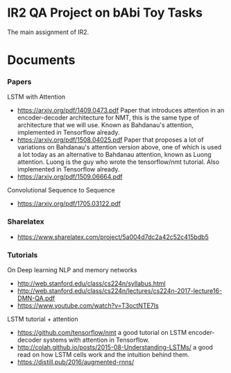 # IR2 QA Project on bAbi Toy Tasks
The main assignment of IR2. 

# Documents
### Papers

LSTM with Attention

- https://arxiv.org/pdf/1409.0473.pdf Paper that introduces attention in an encoder-decoder architecture for NMT, this is the same type of architecture that we will use. Known as Bahdanau's attention, implemented in Tensorflow already.
- https://arxiv.org/pdf/1508.04025.pdf Paper that proposes a lot of variations on Bahdanau's attention version above, one of which is used a lot today as an alternative to Bahdanau attention, known as Luong attention. Luong is the guy who wrote the tensorflow/nmt tutorial. Also implemented in Tensorflow already.
- https://arxiv.org/pdf/1509.06664.pdf

Convolutional Sequence to Sequence

- https://arxiv.org/pdf/1705.03122.pdf

### Sharelatex

- https://www.sharelatex.com/project/5a004d7dc2a42c52c415bdb5

### Tutorials
On Deep learning NLP and memory networks

- http://web.stanford.edu/class/cs224n/syllabus.html
- http://web.stanford.edu/class/cs224n/lectures/cs224n-2017-lecture16-DMN-QA.pdf
- https://www.youtube.com/watch?v=T3octNTE7Is

LSTM tutorial + attention

- https://github.com/tensorflow/nmt a good tutorial on LSTM encoder-decoder systems with attention in Tensorflow.
- http://colah.github.io/posts/2015-08-Understanding-LSTMs/ a good read on how LSTM cells work and the intuition behind them.
- https://distill.pub/2016/augmented-rnns/
